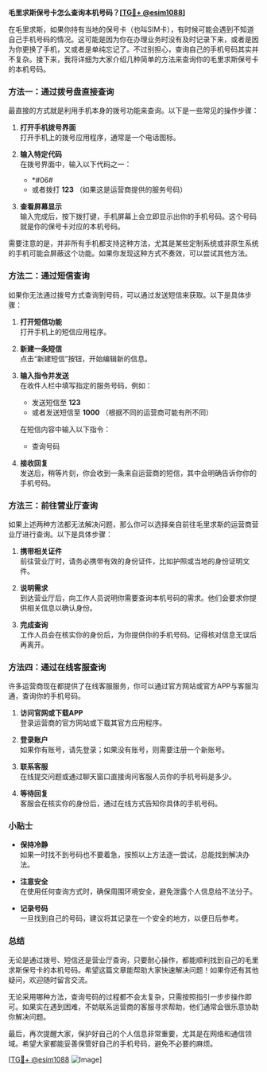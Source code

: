 **毛里求斯保号卡怎么查询本机号码？[[TG💪+ @esim1088](https://t.me/s/esim1088)]**

在毛里求斯，如果你持有当地的保号卡（也叫SIM卡），有时候可能会遇到不知道自己手机号码的情况。这可能是因为你在办理业务时没有及时记录下来，或者是因为你更换了手机，又或者是单纯忘记了。不过别担心，查询自己的手机号码其实并不复杂。接下来，我将详细为大家介绍几种简单的方法来查询你的毛里求斯保号卡的本机号码。

### 方法一：通过拨号盘直接查询

最直接的方式就是利用手机本身的拨号功能来查询。以下是一些常见的操作步骤：

1. **打开手机拨号界面**  
   打开手机上的拨号应用程序，通常是一个电话图标。

2. **输入特定代码**  
   在拨号界面中，输入以下代码之一：
   - *#06#
   - 或者拨打 **123** （如果这是运营商提供的服务号码）

3. **查看屏幕显示**  
   输入完成后，按下拨打键，手机屏幕上会立即显示出你的手机号码。这个号码就是你的保号卡对应的本机号码。

需要注意的是，并非所有手机都支持这种方法，尤其是某些定制系统或非原生系统的手机可能会屏蔽这个功能。如果你发现这种方式不奏效，可以尝试其他方法。

### 方法二：通过短信查询

如果你无法通过拨号方式查询到号码，可以通过发送短信来获取。以下是具体步骤：

1. **打开短信功能**  
   打开手机上的短信应用程序。

2. **新建一条短信**  
   点击“新建短信”按钮，开始编辑新的信息。

3. **输入指令并发送**  
   在收件人栏中填写指定的服务号码，例如：
   - 发送短信至 **123**
   - 或者发送短信至 **1000** （根据不同的运营商可能有所不同）

   在短信内容中输入以下指令：
   - 查询号码

4. **接收回复**  
   发送后，稍等片刻，你会收到一条来自运营商的短信，其中会明确告诉你你的手机号码。

### 方法三：前往营业厅查询

如果上述两种方法都无法解决问题，那么你可以选择亲自前往毛里求斯的运营商营业厅进行查询。以下是具体步骤：

1. **携带相关证件**  
   前往营业厅时，请务必携带有效的身份证件，比如护照或当地的身份证明文件。

2. **说明需求**  
   到达营业厅后，向工作人员说明你需要查询本机号码的需求。他们会要求你提供相关信息以确认身份。

3. **完成查询**  
   工作人员会在核实你的身份后，为你提供你的手机号码。记得核对信息无误后再离开。

### 方法四：通过在线客服查询

许多运营商现在都提供了在线客服服务，你可以通过官方网站或官方APP与客服沟通，查询你的手机号码。

1. **访问官网或下载APP**  
   登录运营商的官方网站或下载其官方应用程序。

2. **登录账户**  
   如果你有账号，请先登录；如果没有账号，则需要注册一个新账号。

3. **联系客服**  
   在线提交问题或通过聊天窗口直接询问客服人员你的手机号码是多少。

4. **等待回复**  
   客服会在核实你的身份后，通过在线方式告知你具体的手机号码。

### 小贴士

- **保持冷静**  
  如果一时找不到号码也不要着急，按照以上方法逐一尝试，总能找到解决办法。

- **注意安全**  
  在使用任何查询方式时，确保周围环境安全，避免泄露个人信息给不法分子。

- **记录号码**  
  一旦找到自己的号码，建议将其记录在一个安全的地方，以便日后参考。

### 总结

无论是通过拨号、短信还是营业厅查询，只要耐心操作，都能顺利找到自己的毛里求斯保号卡的本机号码。希望这篇文章能帮助大家快速解决问题！如果你还有其他疑问，欢迎随时留言交流。

无论采用哪种方法，查询号码的过程都不会太复杂，只需按照指引一步步操作即可。如果实在遇到困难，不妨联系运营商的客服寻求帮助，他们通常会很乐意协助你解决问题。

最后，再次提醒大家，保护好自己的个人信息非常重要，尤其是在网络和通信领域。希望大家都能妥善保管好自己的手机号码，避免不必要的麻烦。

[[TG💪+ @esim1088](https://t.me/s/esim1088) ![Image](https://i.postimg.cc/4NQfJmqS/Snipaste-2025-05-13-00-14-12.png)]